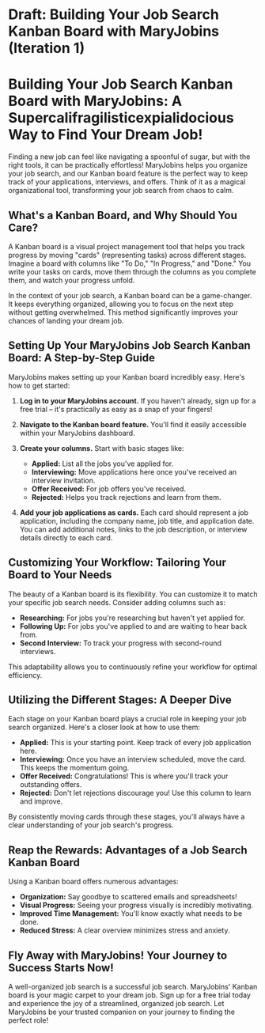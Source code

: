 # Draft: Building Your Job Search Kanban Board with MaryJobins (Iteration 1)

# Building Your Job Search Kanban Board with MaryJobins: A Supercalifragilisticexpialidocious Way to Find Your Dream Job!

Finding a new job can feel like navigating a spoonful of sugar, but with the right tools, it can be practically effortless!  MaryJobins helps you organize your job search, and our Kanban board feature is the perfect way to keep track of your applications, interviews, and offers.  Think of it as a magical organizational tool, transforming your job search from chaos to calm.

## What's a Kanban Board, and Why Should You Care?

A Kanban board is a visual project management tool that helps you track progress by moving "cards" (representing tasks) across different stages. Imagine a board with columns like "To Do," "In Progress," and "Done." You write your tasks on cards, move them through the columns as you complete them, and watch your progress unfold.

In the context of your job search, a Kanban board can be a game-changer.  It keeps everything organized, allowing you to focus on the next step without getting overwhelmed. This method significantly improves your chances of landing your dream job.

## Setting Up Your MaryJobins Job Search Kanban Board:  A Step-by-Step Guide

MaryJobins makes setting up your Kanban board incredibly easy.  Here's how to get started:

1. **Log in to your MaryJobins account.** If you haven't already, sign up for a free trial – it's practically as easy as a snap of your fingers!

2. **Navigate to the Kanban board feature.** You'll find it easily accessible within your MaryJobins dashboard.

3. **Create your columns.**  Start with basic stages like:
    * **Applied:**  List all the jobs you've applied for.
    * **Interviewing:**  Move applications here once you've received an interview invitation.
    * **Offer Received:** For job offers you've received.
    * **Rejected:**  Helps you track rejections and learn from them.

4. **Add your job applications as cards.**  Each card should represent a job application, including the company name, job title, and application date.  You can add additional notes, links to the job description, or interview details directly to each card.

## Customizing Your Workflow:  Tailoring Your Board to Your Needs

The beauty of a Kanban board is its flexibility.  You can customize it to match your specific job search needs.  Consider adding columns such as:

* **Researching:** For jobs you're researching but haven't yet applied for.
* **Following Up:** For jobs you've applied to and are waiting to hear back from.
* **Second Interview:**  To track your progress with second-round interviews.

This adaptability allows you to continuously refine your workflow for optimal efficiency.

## Utilizing the Different Stages:  A Deeper Dive

Each stage on your Kanban board plays a crucial role in keeping your job search organized.  Here's a closer look at how to use them:

* **Applied:** This is your starting point.  Keep track of every job application here.
* **Interviewing:** Once you have an interview scheduled, move the card.  This keeps the momentum going.
* **Offer Received:**  Congratulations! This is where you'll track your outstanding offers.
* **Rejected:** Don't let rejections discourage you!  Use this column to learn and improve.

By consistently moving cards through these stages, you'll always have a clear understanding of your job search's progress.

## Reap the Rewards:  Advantages of a Job Search Kanban Board

Using a Kanban board offers numerous advantages:

* **Organization:** Say goodbye to scattered emails and spreadsheets!
* **Visual Progress:**  Seeing your progress visually is incredibly motivating.
* **Improved Time Management:** You'll know exactly what needs to be done.
* **Reduced Stress:** A clear overview minimizes stress and anxiety.

## Fly Away with MaryJobins!  Your Journey to Success Starts Now!

A well-organized job search is a successful job search.  MaryJobins' Kanban board is your magic carpet to your dream job.  Sign up for a free trial today and experience the joy of a streamlined, organized job search.  Let MaryJobins be your trusted companion on your journey to finding the perfect role!
